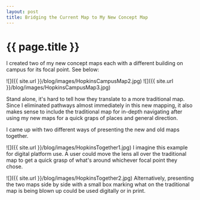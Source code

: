 ```yaml
---
layout: post
title: Bridging the Current Map to My New Concept Map
---
```


{{ page.title }}
================

<p class="meta">

I created two of my new concept maps each with a different building on campus for its focal point. See below:

![]({{ site.url }}/blog/images/HopkinsCampusMap2.jpg)
![]({{ site.url }}/blog/images/HopkinsCampusMap3.jpg)

Stand alone, it's hard to tell how they translate to a more traditional map. Since I eliminated pathways almost immediately in this new mapping, it also makes sense to include the traditional map for in-depth navigating after using my new maps for a quick graps of places and general direction.

I came up with two different ways of presenting the new and old maps together.

![]({{ site.url }}/blog/images/HopkinsTogether1.jpg)
I imagine this example for digital platform use. A user could move the lens all over the traditional map to get a quick grasp of what's around whichever focal point they chose.


![]({{ site.url }}/blog/images/HopkinsTogether2.jpg)
Alternatively, presenting the two maps side by side with a small box marking what on the traditional map is being blown up could be used digitally or in print.

